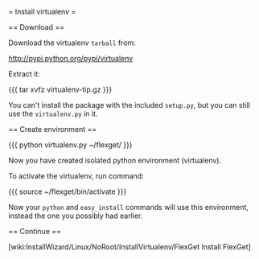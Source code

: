 = Install virtualenv =

== Download ==

Download the virtualenv `tarball` from:

http://pypi.python.org/pypi/virtualenv

Extract it:

{{{
tar xvfz virtualenv-tip.gz
}}}

You can't install the package with the included `setup.py`, but you can still use the `virtualenv.py` in it.

== Create environment ==

{{{
python virtualenv.py ~/flexget/
}}}

Now you have created isolated python environment (virtualenv).

To activate the virtualenv, run command:

{{{
source ~/flexget/bin/activate
}}}

Now your `python` and `easy_install` commands will use this environment, instead the one you possibly had earlier.

== Continue ==

[wiki:InstallWizard/Linux/NoRoot/InstallVirtualenv/FlexGet Install FlexGet]
